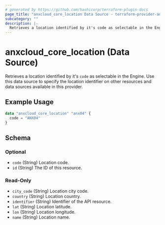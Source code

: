 ```yaml
---
# generated by https://github.com/hashicorp/terraform-plugin-docs
page_title: "anxcloud_core_location Data Source - terraform-provider-anxcloud"
subcategory: ""
description: |-
  Retrieves a location identified by it's code as selectable in the Engine. Use this data source to specify the location identifier on other resources and data sources available in this provider.
---
```


# anxcloud_core_location (Data Source)

Retrieves a location identified by it's `code` as selectable in the Engine. Use this data source to specify the location identifier on other resources and data sources available in this provider.

## Example Usage

```terraform
data "anxcloud_core_location" "anx04" {
  code = "ANX04"
}
```

<!-- schema generated by tfplugindocs -->
## Schema

### Optional

- `code` (String) Location code.
- `id` (String) The ID of this resource.

### Read-Only

- `city_code` (String) Location city code.
- `country` (String) Location country.
- `identifier` (String) Identifier of the API resource.
- `lat` (String) Location latitude.
- `lon` (String) Location longitude.
- `name` (String) Location name.


